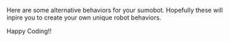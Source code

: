 Here are some alternative behaviors for your sumobot.  Hopefully these will inpire you to create your own unique robot behaviors.

Happy Coding!!